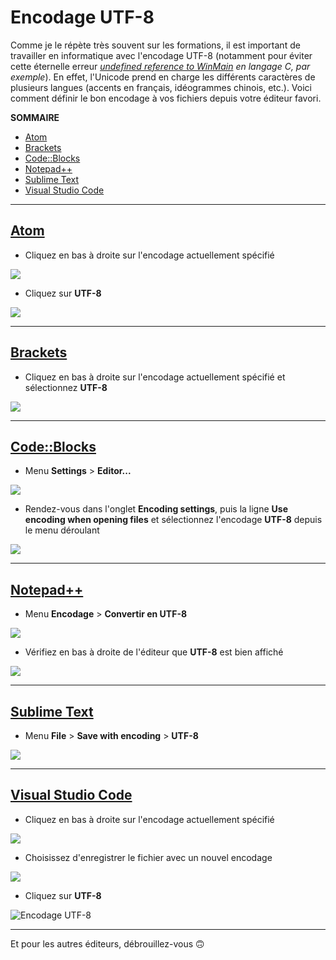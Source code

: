 # Encodage UTF-8

Comme je le répète très souvent sur les formations, il est important de travailler en informatique avec l'encodage UTF-8 (notamment pour éviter cette éternelle erreur _[undefined reference to WinMain](https://www.youtube.com/watch?v=RNAdJW2J-wA) en langage C, par exemple_). En effet, l'Unicode prend en charge les différents caractères de plusieurs langues (accents en français, idéogrammes chinois, etc.). Voici comment définir le bon encodage à vos fichiers depuis votre éditeur favori.

**SOMMAIRE**
+ [Atom](#atom)
+ [Brackets](#brackets)
+ [Code::Blocks](#codeblocks)
+ [Notepad++](#notepad)
+ [Sublime Text](#sublime-text)
+ [Visual Studio Code](#visual-studio-code)

---

## [Atom](https://atom.io/)

+ Cliquez en bas à droite sur l'encodage actuellement spécifié

![](https://nsa40.casimages.com/img/2020/04/12/200412010307424368.png)

+ Cliquez sur **UTF-8**

![](https://nsa40.casimages.com/img/2020/04/12/200412010319962050.png)

---

## [Brackets](http://brackets.io/)

+ Cliquez en bas à droite sur l'encodage actuellement spécifié et sélectionnez **UTF-8**

![](https://nsa40.casimages.com/img/2020/04/12/200412010842977345.png)

---

## [Code::Blocks](http://www.codeblocks.org/)

+ Menu **Settings** > **Editor...** 

![](https://nsa40.casimages.com/img/2020/07/07/200707093610827115.png)

+ Rendez-vous dans l'onglet **Encoding settings**, puis la ligne **Use encoding when opening files** et sélectionnez l'encodage **UTF-8** depuis le menu déroulant

![](https://nsa40.casimages.com/img/2020/07/07/200707093622924848.png)

---

## [Notepad++](https://notepad-plus-plus.org/)

+ Menu **Encodage** > **Convertir en UTF-8**

![](https://nsa40.casimages.com/img/2020/04/12/200412124716700527.png)

+ Vérifiez en bas à droite de l'éditeur que **UTF-8** est bien affiché

![](https://nsa40.casimages.com/img/2020/04/12/200412124806941409.png)

---

## [Sublime Text](https://www.sublimetext.com/)

+ Menu **File** > **Save with encoding** > **UTF-8**

![](https://nsa40.casimages.com/img/2020/04/12/200412124150554242.png)

---

## [Visual Studio Code](https://code.visualstudio.com/)

+ Cliquez en bas à droite sur l'encodage actuellement spécifié

![](https://nsa40.casimages.com/img/2020/04/12/200412123655102169.png)

+ Choisissez d'enregistrer le fichier avec un nouvel encodage

![](https://nsa40.casimages.com/img/2020/04/12/200412123708232704.png)

+ Cliquez sur **UTF-8**

![Encodage UTF-8](https://nsa40.casimages.com/img/2020/04/12/200412123720335304.png)

---

Et pour les autres éditeurs, débrouillez-vous 🙃
